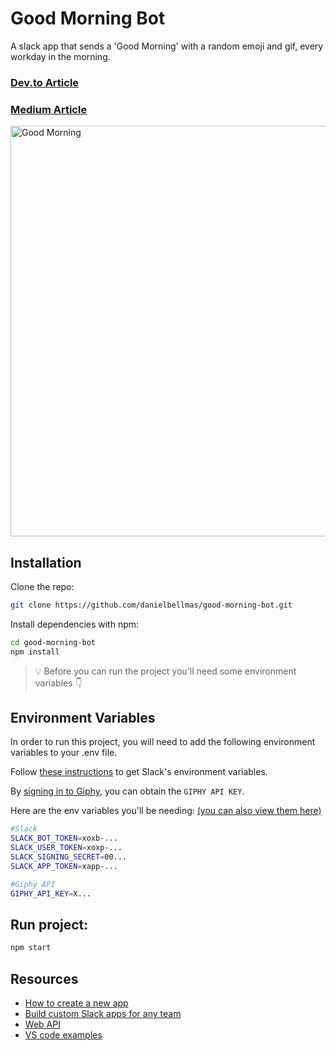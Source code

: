 # Good Morning Bot

A slack app that sends a 'Good Morning' with a random emoji and gif, every workday in the morning.

### [Dev.to Article](https://dev.to/danielbellmas/good-morning-slack-bot-2kn2)
### [Medium Article](https://medium.com/@dbalmas7/good-morning-slack-bot-df3a2bc89b2a)

<img width="657" alt="Good Morning" src="https://user-images.githubusercontent.com/76179660/176921998-b35b24c0-0c5f-40c4-a8ca-5d65a1e2d87e.png">


## Installation

Clone the repo:

```bash
git clone https://github.com/danielbellmas/good-morning-bot.git
```

Install dependencies with npm:
```bash
cd good-morning-bot
npm install 
```

> :bulb: Before you can run the project you'll need some environment variables 👇


## Environment Variables

In order to run this project, you will need to add the following environment variables to your .env file.

Follow [these instructions](https://youtu.be/wEJQQA_oYeI?t=743) to get Slack's environment variables.

By [signing in to Giphy](https://developers.giphy.com/), you can obtain the `GIPHY API KEY`.

Here are the env variables you'll be needing: [(you can also view them here)](.env.example)
```bash
#Slack
SLACK_BOT_TOKEN=xoxb-...
SLACK_USER_TOKEN=xoxp-...
SLACK_SIGNING_SECRET=00...
SLACK_APP_TOKEN=xapp-...

#Giphy API
GIPHY_API_KEY=X...
```

## Run project:

```bash
npm start
```


## Resources

- [How to create a new app](https://api.slack.com/authentication/basics)
- [Build custom Slack apps for any team](https://youtu.be/wEJQQA_oYeI)
- [Web API](https://api.slack.com/methods?query=chat)
- [VS code examples](https://github.dev/slackapi/bolt-js/blob/main/examples/getting-started-typescript/src/app.ts)
